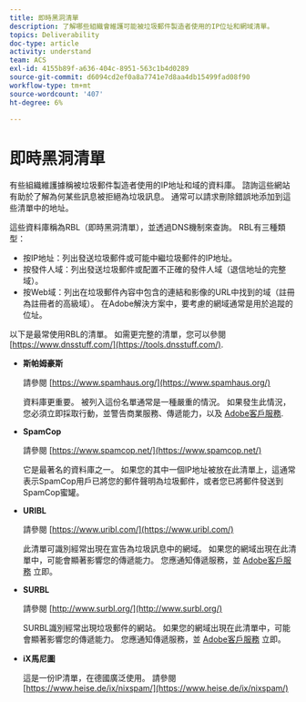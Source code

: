 ```yaml
---
title: 即時黑洞清單
description: 了解哪些組織會維護可能被垃圾郵件製造者使用的IP位址和網域清單。
topics: Deliverability
doc-type: article
activity: understand
team: ACS
exl-id: 4155b89f-a636-404c-8951-563c1b4d0289
source-git-commit: d6094cd2ef0a8a7741e7d8aa4db15499fad08f90
workflow-type: tm+mt
source-wordcount: '407'
ht-degree: 6%

---
```


# 即時黑洞清單

有些組織維護據稱被垃圾郵件製造者使用的IP地址和域的資料庫。 諮詢這些網站有助於了解為何某些訊息被拒絕為垃圾訊息。 通常可以請求刪除錯誤地添加到這些清單中的地址。

這些資料庫稱為RBL（即時黑洞清單），並透過DNS機制來查詢。 RBL有三種類型：

* 按IP地址：列出發送垃圾郵件或可能中繼垃圾郵件的IP地址。
* 按發件人域：列出發送垃圾郵件或配置不正確的發件人域（退信地址的完整域）。
* 按Web域：列出在垃圾郵件內容中包含的連結和影像的URL中找到的域（註冊為註冊者的高級域）。 在Adobe解決方案中，要考慮的網域通常是用於追蹤的位址。

以下是最常使用RBL的清單。 如需更完整的清單，您可以參閱 [https://www.dnsstuff.com/](https://tools.dnsstuff.com/).

* **斯帕姆豪斯**

   請參閱 [https://www.spamhaus.org/](https://www.spamhaus.org/)

   資料庫更重要。 被列入這份名單通常是一種嚴重的情況。 如果發生此情況，您必須立即採取行動，並警告商業服務、傳遞能力，以及 [Adobe客戶服務](https://helpx.adobe.com/tw/enterprise/admin-guide.html/enterprise/using/support-for-experience-cloud.ug.html).

* **SpamCop**

   請參閱 [https://www.spamcop.net/](https://www.spamcop.net/)

   它是最著名的資料庫之一。 如果您的其中一個IP地址被放在此清單上，這通常表示SpamCop用戶已將您的郵件聲明為垃圾郵件，或者您已將郵件發送到SpamCop蜜罐。

* **URIBL**

   請參閱 [https://www.uribl.com/](https://www.uribl.com/)

   此清單可識別經常出現在宣告為垃圾訊息中的網域。 如果您的網域出現在此清單中，可能會顯著影響您的傳遞能力。 您應通知傳遞服務，並 [Adobe客戶服務](https://helpx.adobe.com/enterprise/admin-guide.html/enterprise/using/support-for-experience-cloud.ug.html) 立即。

* **SURBL**

   請參閱 [http://www.surbl.org/](http://www.surbl.org/)

   SURBL識別經常出現垃圾郵件的網站。 如果您的網域出現在此清單中，可能會顯著影響您的傳遞能力。 您應通知傳遞服務，並 [Adobe客戶服務](https://helpx.adobe.com/enterprise/admin-guide.html/enterprise/using/support-for-experience-cloud.ug.html) 立即。

* **iX馬尼圖**

   這是一份IP清單，在德國廣泛使用。 請參閱 [https://www.heise.de/ix/nixspam/](https://www.heise.de/ix/nixspam/)

<!--* SORBS

  [https://www.nl.sorbs.net](https://www.nl.sorbs.net) compiles a list of IP addresses that are reputed to be dynamic IP address (i.e. attributed temporarily to ISP subscribers) or "open relay" addresses. Certain domains check whether the IP address of a sender is not listed on this site before accepting email. Checking the IP addresses on this site can prove useful.-->
